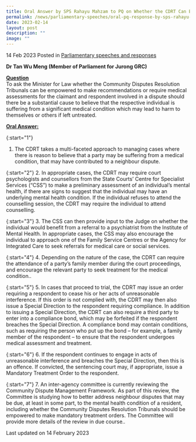 ```yaml
---
title: Oral Answer by SPS Rahayu Mahzam to PQ on Whether the CDRT Can Be Empowered to Make Recommendations or Require Medical Assessments for the Claimant and Respondent Involved in a Dispute 
permalink: /news/parliamentary-speeches/oral-pq-response-by-sps-rahayu-mahzam-on-cdrt/
date: 2023-02-14
layout: post
description: ""
image: ""
---
```

14 Feb 2023 Posted in [Parliamentary speeches and responses](/news/parliamentary-speeches) 

**Dr Tan Wu Meng (Member of Parliament for Jurong GRC)** 

**<b><u>Question</u></b>** 
<br>To ask the Minister for Law whether the Community Disputes Resolution Tribunals can be empowered to make recommendations or require medical assessments for the claimant and respondent involved in a dispute should there be a substantial cause to believe that the respective individual is suffering from a significant
medical condition which may lead to harm to themselves or others if left untreated.

**<b><u>Oral Answer:</u></b>** 

{:start="1"} 
1.  The CDRT takes a multi-faceted approach to managing cases where there is reason to believe that a party may be suffering from a medical condition, that may have contributed to a neighbour dispute.

{:start="2"} 
2.  In appropriate cases, the CDRT may require court psychologists and counsellors from the State Courts’ Centre for Specialist Services (“CSS”) to make a preliminary assessment of an individual’s mental
health, if there are signs to suggest that the individual may have an underlying mental health condition. If the individual refuses to attend the counselling session, the CDRT may require the individual to attend counselling.

{:start="3"} 
3.  The CSS can then provide input to the Judge on whether the individual would benefit from a referral to a psychiatrist from the Institute of Mental Health. In appropriate cases, the CSS may also encourage the individual to approach one of the Family Service Centres or the Agency for Integrated Care to seek referrals for medical care or social services.
 
{:start="4"} 
4.  Depending on the nature of the case, the CDRT can require the attendance of a party’s family member during the court proceedings, and encourage the relevant party to seek treatment for the medical condition..

{:start="5"} 
5.  In cases that proceed to trial, the CDRT may issue an order requiring a respondent to cease his or her acts of unreasonable interference. If this order is not complied with, the CDRT may then also issue a Special Direction to the respondent requiring compliance. In addition to issuing a Special Direction, the CDRT can also require a third party to enter into a compliance bond, which may be forfeited if the respondent breaches the Special Direction. A compliance bond may contain conditions, such as requiring the person who put up the bond –
for example, a family member of the respondent – to ensure that the respondent undergoes medical assessment and treatment.

{:start="6"} 
6.  If the respondent continues to engage in acts of unreasonable interference and breaches the Special Direction, then this is an offence. If convicted, the sentencing court may, if appropriate, issue a Mandatory
Treatment Order to the respondent.

{:start="7"} 
7.  An inter-agency committee is currently reviewing the Community Dispute Management Framework. As part of this review, the Committee is studying how to better address neighbour disputes that may be due, at least in some part, to the mental health condition of a resident, including whether the Community Disputes Resolution Tribunals should be empowered to make mandatory treatment orders. The Committee will provide more details of the review in due course..

<p class="right-side-updated">Last updated on 14 February 2023</p>
